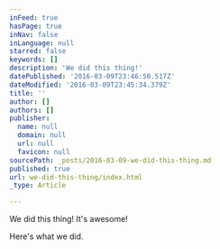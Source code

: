 ```yaml
---
inFeed: true
hasPage: true
inNav: false
inLanguage: null
starred: false
keywords: []
description: 'We did this thing!'
datePublished: '2016-03-09T23:46:50.517Z'
dateModified: '2016-03-09T23:45:34.379Z'
title: ''
author: []
authors: []
publisher:
  name: null
  domain: null
  url: null
  favicon: null
sourcePath: _posts/2016-03-09-we-did-this-thing.md
published: true
url: we-did-this-thing/index.html
_type: Article

---
```

We did this thing! It's awesome!

Here's what we did.